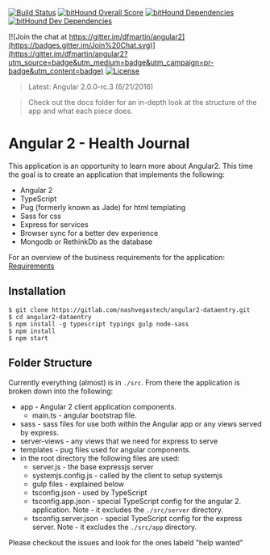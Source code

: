 [![Build Status](https://travis-ci.org/dfmartin/angular2.svg)](https://travis-ci.org/dfmartin/angular2) 
[![bitHound Overall Score](https://www.bithound.io/github/dfmartin/angular2/badges/score.svg)](https://www.bithound.io/github/dfmartin/angular2)
[![bitHound Dependencies](https://www.bithound.io/github/dfmartin/angular2/badges/dependencies.svg)](https://www.bithound.io/github/dfmartin/angular2/dependencies/npm)
[![bitHound Dev Dependencies](https://www.bithound.io/github/dfmartin/angular2/badges/devDependencies.svg)](https://www.bithound.io/github/dfmartin/angular2/dependencies/npm)

[![Join the chat at https://gitter.im/dfmartin/angular2](https://badges.gitter.im/Join%20Chat.svg)](https://gitter.im/dfmartin/angular2?utm_source=badge&utm_medium=badge&utm_campaign=pr-badge&utm_content=badge)
[![License](http://img.shields.io/badge/license-MIT-blue.svg)](https://raw.githubusercontent.com/iron/iron/master/LICENSE)

> Latest: Angular 2.0.0-rc.3  (6/21/2016)

>  Check out the docs folder for an in-depth look at the structure of the app and what each piece does.

# Angular 2 - Health Journal

This application is an opportunity to learn more about Angular2.  This time the goal is to create an application that implements the following:
- Angular 2
- TypeScript
- Pug (formerly known as Jade) for html templating
- Sass for css
- Express for services
- Browser sync for a better dev experience
- Mongodb or RethinkDb as the database

For an overview of the business requirements for the application: [Requirements](https://github.com/dfmartin/angular2/blob/master/docs/requirements.md)


## Installation
```
$ git clone https://gitlab.com/nashvegastech/angular2-dataentry.git
$ cd angular2-dataentry
$ npm install -g typescript typings gulp node-sass
$ npm install
$ npm start 
```
## Folder Structure
Currently everything (almost) is in ```./src```.  From there the application is broken down into the following:
* app - Angular 2 client application components.
    * main.ts - angular bootstrap file.
* sass - sass files for use both within the Angular app or any views served by express.
* server-views - any views that we need for express to serve
* templates - pug files used for angular components.
* in the root directory the following files are used:
    * server.js - the base expressjs server
    * systemjs.config.js - called by the client to setup systemjs
    * gulp files - explained below
    * tsconfig.json - used by TypeScript
    * tsconfig.app.json - special TypeScript config for the angular 2. application. Note - it excludes the ```./src/server``` directory.
    * tsconfig.server.json - special TypeScript config for the express server.  Note - it excludes the ```./src/app``` directory.


Please checkout the issues and look for the ones labeld "help wanted"
